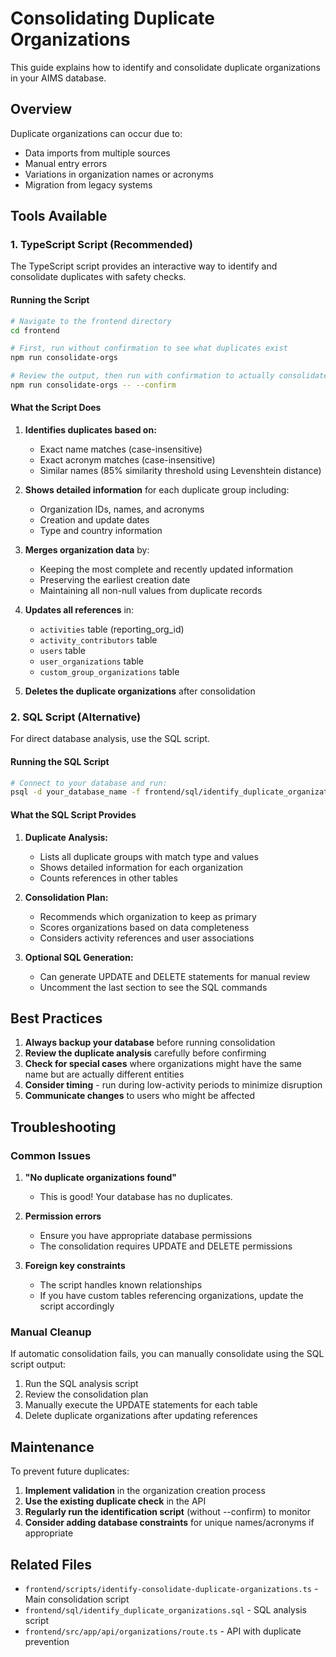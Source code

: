 # Consolidating Duplicate Organizations

This guide explains how to identify and consolidate duplicate organizations in your AIMS database.

## Overview

Duplicate organizations can occur due to:
- Data imports from multiple sources
- Manual entry errors
- Variations in organization names or acronyms
- Migration from legacy systems

## Tools Available

### 1. TypeScript Script (Recommended)

The TypeScript script provides an interactive way to identify and consolidate duplicates with safety checks.

#### Running the Script

```bash
# Navigate to the frontend directory
cd frontend

# First, run without confirmation to see what duplicates exist
npm run consolidate-orgs

# Review the output, then run with confirmation to actually consolidate
npm run consolidate-orgs -- --confirm
```

#### What the Script Does

1. **Identifies duplicates based on:**
   - Exact name matches (case-insensitive)
   - Exact acronym matches (case-insensitive)
   - Similar names (85% similarity threshold using Levenshtein distance)

2. **Shows detailed information** for each duplicate group including:
   - Organization IDs, names, and acronyms
   - Creation and update dates
   - Type and country information

3. **Merges organization data** by:
   - Keeping the most complete and recently updated information
   - Preserving the earliest creation date
   - Maintaining all non-null values from duplicate records

4. **Updates all references** in:
   - `activities` table (reporting_org_id)
   - `activity_contributors` table
   - `users` table
   - `user_organizations` table
   - `custom_group_organizations` table

5. **Deletes the duplicate organizations** after consolidation

### 2. SQL Script (Alternative)

For direct database analysis, use the SQL script.

#### Running the SQL Script

```bash
# Connect to your database and run:
psql -d your_database_name -f frontend/sql/identify_duplicate_organizations.sql
```

#### What the SQL Script Provides

1. **Duplicate Analysis:**
   - Lists all duplicate groups with match type and values
   - Shows detailed information for each organization
   - Counts references in other tables

2. **Consolidation Plan:**
   - Recommends which organization to keep as primary
   - Scores organizations based on data completeness
   - Considers activity references and user associations

3. **Optional SQL Generation:**
   - Can generate UPDATE and DELETE statements for manual review
   - Uncomment the last section to see the SQL commands

## Best Practices

1. **Always backup your database** before running consolidation
2. **Review the duplicate analysis** carefully before confirming
3. **Check for special cases** where organizations might have the same name but are actually different entities
4. **Consider timing** - run during low-activity periods to minimize disruption
5. **Communicate changes** to users who might be affected

## Troubleshooting

### Common Issues

1. **"No duplicate organizations found"**
   - This is good! Your database has no duplicates.

2. **Permission errors**
   - Ensure you have appropriate database permissions
   - The consolidation requires UPDATE and DELETE permissions

3. **Foreign key constraints**
   - The script handles known relationships
   - If you have custom tables referencing organizations, update the script accordingly

### Manual Cleanup

If automatic consolidation fails, you can manually consolidate using the SQL script output:

1. Run the SQL analysis script
2. Review the consolidation plan
3. Manually execute the UPDATE statements for each table
4. Delete duplicate organizations after updating references

## Maintenance

To prevent future duplicates:

1. **Implement validation** in the organization creation process
2. **Use the existing duplicate check** in the API
3. **Regularly run the identification script** (without --confirm) to monitor
4. **Consider adding database constraints** for unique names/acronyms if appropriate

## Related Files

- `frontend/scripts/identify-consolidate-duplicate-organizations.ts` - Main consolidation script
- `frontend/sql/identify_duplicate_organizations.sql` - SQL analysis script
- `frontend/src/app/api/organizations/route.ts` - API with duplicate prevention 